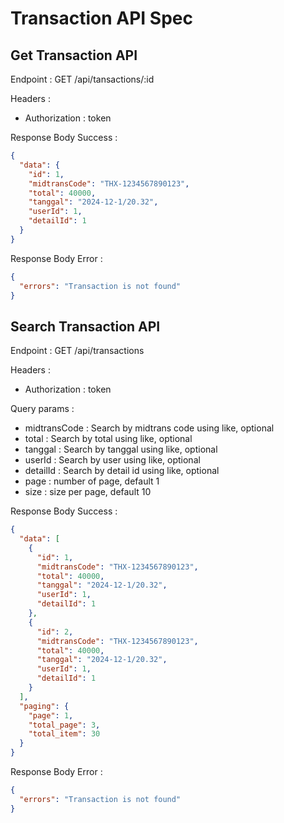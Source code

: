 # Transaction API Spec

## Get Transaction API

Endpoint : GET /api/tansactions/:id

Headers :

- Authorization : token

Response Body Success :

```json
{
  "data": {
    "id": 1,
    "midtransCode": "THX-1234567890123",
    "total": 40000,
    "tanggal": "2024-12-1/20.32",
    "userId": 1,
    "detailId": 1
  }
}
```

Response Body Error :

```json
{
  "errors": "Transaction is not found"
}
```

## Search Transaction API

Endpoint : GET /api/transactions

Headers :

- Authorization : token

Query params :

- midtransCode : Search by midtrans code using like, optional
- total : Search by total using like, optional
- tanggal : Search by tanggal using like, optional
- userId : Search by user using like, optional
- detailId : Search by detail id using like, optional
- page : number of page, default 1
- size : size per page, default 10

Response Body Success :

```json
{
  "data": [
    {
      "id": 1,
      "midtransCode": "THX-1234567890123",
      "total": 40000,
      "tanggal": "2024-12-1/20.32",
      "userId": 1,
      "detailId": 1
    },
    {
      "id": 2,
      "midtransCode": "THX-1234567890123",
      "total": 40000,
      "tanggal": "2024-12-1/20.32",
      "userId": 1,
      "detailId": 1
    }
  ],
  "paging": {
    "page": 1,
    "total_page": 3,
    "total_item": 30
  }
}
```

Response Body Error :

```json
{
  "errors": "Transaction is not found"
}
```
